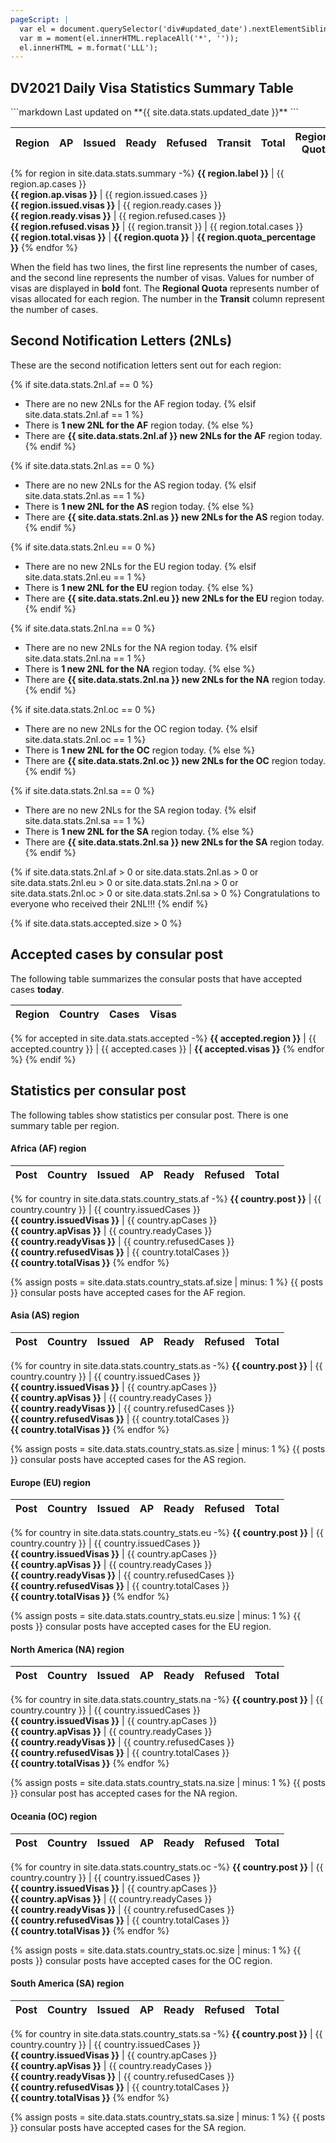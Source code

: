```yaml
---
pageScript: |
  var el = document.querySelector('div#updated_date').nextElementSibling.querySelector('span.gs');
  var m = moment(el.innerHTML.replaceAll('*', ''));
  el.innerHTML = m.format('LLL');
---
```


## DV2021 Daily Visa Statistics Summary Table

<div id="updated_date"></div>
```markdown
Last updated on **{{ site.data.stats.updated_date }}**
```

Region | AP      | Issued      | Ready       | Refused   | Transit | Total       | Regional<br />Quota | %2NL
-------|---------|-------------|-------------|-----------|---------|-------------|---------------------|-----
{% for region in site.data.stats.summary -%}
**{{ region.label }}** | {{ region.ap.cases }} <br /> **{{ region.ap.visas }}** | {{ region.issued.cases }} <br /> **{{ region.issued.visas }}** | {{ region.ready.cases }} <br /> **{{ region.ready.visas }}** | {{ region.refused.cases }} <br /> **{{ region.refused.visas }}** | {{ region.transit }} | {{ region.total.cases }} <br /> **{{ region.total.visas }}** | **{{ region.quota }}** | **{{ region.quota_percentage }}**
{% endfor %}

When the field has two lines, the first line represents the number of cases, and the second line
represents the number of visas. Values for number of visas are displayed in **bold** font.
The **Regional Quota** represents number of visas allocated for each region.
The number in the **Transit** column represent the number of cases.

## Second Notification Letters (2NLs)

These are the second notification letters sent out for each region:

{% if site.data.stats.2nl.af == 0 %}
- There are no new 2NLs for the AF region today.
{% elsif site.data.stats.2nl.af == 1 %}
- There is **1 new 2NL for the AF** region today.
{% else %}
- There are **{{ site.data.stats.2nl.af }} new 2NLs for the AF** region today.
{% endif %}

{% if site.data.stats.2nl.as == 0 %}
- There are no new 2NLs for the AS region today.
{% elsif site.data.stats.2nl.as == 1 %}
- There is **1 new 2NL for the AS** region today.
{% else %}
- There are **{{ site.data.stats.2nl.as }} new 2NLs for the AS** region today.
{% endif %}

{% if site.data.stats.2nl.eu == 0 %}
- There are no new 2NLs for the EU region today.
{% elsif site.data.stats.2nl.eu == 1 %}
- There is **1 new 2NL for the EU** region today.
{% else %}
- There are **{{ site.data.stats.2nl.eu }} new 2NLs for the EU** region today.
{% endif %}

{% if site.data.stats.2nl.na == 0 %}
- There are no new 2NLs for the NA region today.
{% elsif site.data.stats.2nl.na == 1 %}
- There is **1 new 2NL for the NA** region today.
{% else %}
- There are **{{ site.data.stats.2nl.na }} new 2NLs for the NA** region today.
{% endif %}

{% if site.data.stats.2nl.oc == 0 %}
- There are no new 2NLs for the OC region today.
{% elsif site.data.stats.2nl.oc == 1 %}
- There is **1 new 2NL for the OC** region today.
{% else %}
- There are **{{ site.data.stats.2nl.oc }} new 2NLs for the OC** region today.
{% endif %}

{% if site.data.stats.2nl.sa == 0 %}
- There are no new 2NLs for the SA region today.
{% elsif site.data.stats.2nl.sa == 1 %}
- There is **1 new 2NL for the SA** region today.
{% else %}
- There are **{{ site.data.stats.2nl.sa }} new 2NLs for the SA** region today.
{% endif %}

{% if site.data.stats.2nl.af > 0 or site.data.stats.2nl.as > 0 or site.data.stats.2nl.eu > 0 or site.data.stats.2nl.na > 0 or site.data.stats.2nl.oc > 0 or site.data.stats.2nl.sa > 0 %}
Congratulations to everyone who received their 2NL!!!
{% endif %}

{% if site.data.stats.accepted.size > 0 %}
## Accepted cases by consular post

The following table summarizes the consular posts that have accepted cases **today**.

Region |                Country              |  Cases |  Visas
-------|-------------------------------------|--------|-------
{% for accepted in site.data.stats.accepted -%}
**{{ accepted.region }}** | {{ accepted.country }} | {{ accepted.cases }} | **{{ accepted.visas }}**
{% endfor %}
{% endif %}

## Statistics per consular post

The following tables show statistics per consular post. There is one summary table
per region.

#### Africa (AF) region

Post |                Country              | Issued | AP | Ready | Refused | Total
-----|-------------------------------------|--------|----|-------|---------|-------
{% for country in site.data.stats.country_stats.af -%}
 **{{ country.post }}** | {{ country.country }} | {{ country.issuedCases }} <br /> **{{ country.issuedVisas }}** | {{ country.apCases }} <br /> **{{ country.apVisas }}** | {{ country.readyCases }} <br /> **{{ country.readyVisas }}** | {{ country.refusedCases }} <br /> **{{ country.refusedVisas }}** | {{ country.totalCases }} <br /> **{{ country.totalVisas }}**
{% endfor %}

{% assign posts = site.data.stats.country_stats.af.size | minus: 1 %}
{{ posts }} consular posts have accepted cases for the AF region.

#### Asia (AS) region

Post |                Country              | Issued | AP | Ready | Refused | Total
-----|-------------------------------------|--------|----|-------|---------|-------
{% for country in site.data.stats.country_stats.as -%}
**{{ country.post }}** | {{ country.country }} | {{ country.issuedCases }} <br /> **{{ country.issuedVisas }}** | {{ country.apCases }} <br /> **{{ country.apVisas }}** | {{ country.readyCases }} <br /> **{{ country.readyVisas }}** | {{ country.refusedCases }} <br /> **{{ country.refusedVisas }}** | {{ country.totalCases }} <br /> **{{ country.totalVisas }}**
{% endfor %}

{% assign posts = site.data.stats.country_stats.as.size | minus: 1 %}
{{ posts }} consular posts have accepted cases for the AS region.

#### Europe (EU) region

Post |                Country              | Issued | AP | Ready | Refused | Total
-----|-------------------------------------|--------|----|-------|---------|-------
{% for country in site.data.stats.country_stats.eu -%}
**{{ country.post }}** | {{ country.country }} | {{ country.issuedCases }} <br /> **{{ country.issuedVisas }}** | {{ country.apCases }} <br /> **{{ country.apVisas }}** | {{ country.readyCases }} <br /> **{{ country.readyVisas }}** | {{ country.refusedCases }} <br /> **{{ country.refusedVisas }}** | {{ country.totalCases }} <br /> **{{ country.totalVisas }}**
{% endfor %}

{% assign posts = site.data.stats.country_stats.eu.size | minus: 1 %}
{{ posts }} consular posts have accepted cases for the EU region.

#### North America (NA) region

Post |                Country              | Issued | AP | Ready | Refused | Total
-----|-------------------------------------|--------|----|-------|---------|-------
{% for country in site.data.stats.country_stats.na -%}
**{{ country.post }}** | {{ country.country }} | {{ country.issuedCases }} <br /> **{{ country.issuedVisas }}** | {{ country.apCases }} <br /> **{{ country.apVisas }}** | {{ country.readyCases }} <br /> **{{ country.readyVisas }}** | {{ country.refusedCases }} <br /> **{{ country.refusedVisas }}** | {{ country.totalCases }} <br /> **{{ country.totalVisas }}**
{% endfor %}

{% assign posts = site.data.stats.country_stats.na.size | minus: 1 %}
{{ posts }} consular post has accepted cases for the NA region.

#### Oceania (OC) region

Post |                Country              | Issued | AP | Ready | Refused | Total
-----|-------------------------------------|--------|----|-------|---------|-------
{% for country in site.data.stats.country_stats.oc -%}
**{{ country.post }}** | {{ country.country }} | {{ country.issuedCases }} <br /> **{{ country.issuedVisas }}** | {{ country.apCases }} <br /> **{{ country.apVisas }}** | {{ country.readyCases }} <br /> **{{ country.readyVisas }}** | {{ country.refusedCases }} <br /> **{{ country.refusedVisas }}** | {{ country.totalCases }} <br /> **{{ country.totalVisas }}**
{% endfor %}

{% assign posts = site.data.stats.country_stats.oc.size | minus: 1 %}
{{ posts }} consular posts have accepted cases for the OC region.

#### South America (SA) region

Post |                Country              | Issued | AP | Ready | Refused | Total
-----|-------------------------------------|--------|----|-------|---------|-------
{% for country in site.data.stats.country_stats.sa -%}
**{{ country.post }}** | {{ country.country }} | {{ country.issuedCases }} <br /> **{{ country.issuedVisas }}** | {{ country.apCases }} <br /> **{{ country.apVisas }}** | {{ country.readyCases }} <br /> **{{ country.readyVisas }}** | {{ country.refusedCases }} <br /> **{{ country.refusedVisas }}** | {{ country.totalCases }} <br /> **{{ country.totalVisas }}**
{% endfor %}

{% assign posts = site.data.stats.country_stats.sa.size | minus: 1 %}
{{ posts }} consular posts have accepted cases for the SA region.